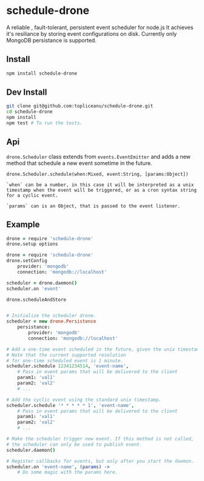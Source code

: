 schedule-drone
==============

A reliable , fault-tolerant, persistent event scheduler for node.js
It achieves it's resiliance by storing event configurations on disk.
Currently only MongoDB persistance is supported.

Install
-------

````bash
npm install schedule-drone
````

Dev Install
-----------

````bash
git clone git@github.com:topliceanu/schedule-drone.git
cd schedule-drone
npm install
npm test # To run the tests.
````

Api
---

`drone.Scheduler` class extends from `events.EventEmitter` and adds a new
method that schedule a new event sometime in the future.

`drone.Scheduler.schedule(when:Mixed, event:String, [params:Object])`

    `when` can be a number, in this case it will be interpreted as a unix
    timestamp when the event will be triggered, or as a cron syntax string
    for a cyclic event.

    `params` can is an Object, that is passed to the event listener.

Example
-------

````coffeescript
drone = require 'schedule-drone'
drone.setup options
````



````coffeescript
drone = require 'schedule-drone'
drone.setConfig
    provider: 'mongodb'
    connection: 'mongodb://localhost'

scheduler = drone.daemon()
scheduler.on 'event'

drone.scheduleAndStore


# Initialize the scheduler drone.
scheduler = new drone.Persistence
    persistance:
        provider: 'mongodb'
        connection: 'mongodb://localhost'

# Add a one-time event scheduled in the future, given the unix timestamp.
# Note that the current supported resolution
# for one-time scheduled event is 1 minute.
scheduler.schedule 12341234514, 'event-name',
    # Pass in event params that will be delivered to the client
    param1: 'val1'
    param2: 'val2'
    # ...

# Add the cyclic event using the standard unix timestamp.
scheduler.schedule '* * * * * 1', 'event-name',
    # Pass in event params that will be delivered to the client
    param1: 'val1'
    param2: 'val2'
    # ...

# Make the scheduler trigger new event. If this method is not called,
# the scheduler can only be used to publish event.
scheduler.daemon()

# Register callbacks for events, but only after you start the daemon.
scheduler.on 'event-name', (params) ->
    # Do some magic with the params here.
````

